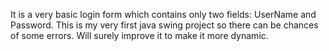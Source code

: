 It is a very basic login form which contains only two fields: UserName and Password.
This is my very first java swing project so there can be chances of some errors. Will surely improve it to make it more dynamic.
